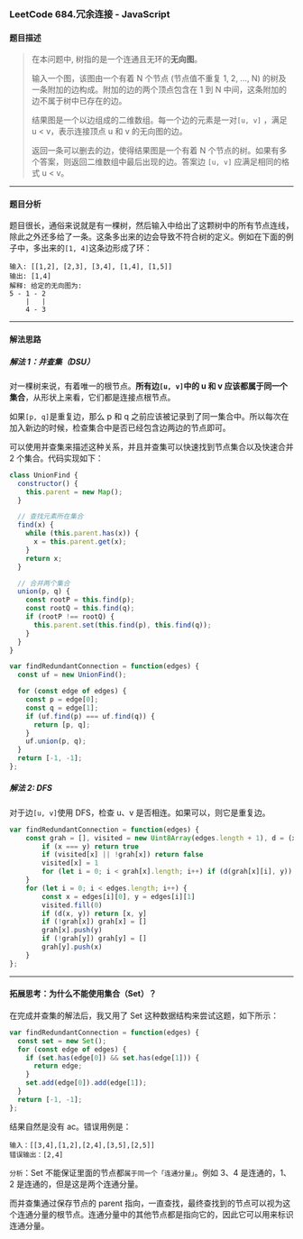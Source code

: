 ### LeetCode 684.冗余连接 - JavaScript

#### **题目描述**

> 在本问题中, 树指的是一个连通且无环的**无向图**。
>
> 输入一个图，该图由一个有着 N 个节点 (节点值不重复 1, 2, ..., N) 的树及一条附加的边构成。附加的边的两个顶点包含在 1 到 N 中间，这条附加的边不属于树中已存在的边。
>
> 结果图是一个以边组成的二维数组。每一个边的元素是一对`[u, v]` ，满足  u < v，表示连接顶点 u 和 v 的无向图的边。
>
> 返回一条可以删去的边，使得结果图是一个有着 N 个节点的树。如果有多个答案，则返回二维数组中最后出现的边。答案边  `[u, v]` 应满足相同的格式  u < v。

------

#### 题目分析

题目很长，通俗来说就是有一棵树，然后输入中给出了这颗树中的所有节点连线，除此之外还多给了一条。这条多出来的边会导致不符合树的定义。例如在下面的例子中，多出来的`[1, 4]`这条边形成了环：

```
输入: [[1,2], [2,3], [3,4], [1,4], [1,5]]
输出: [1,4]
解释: 给定的无向图为:
5 - 1 - 2
    |   |
    4 - 3
```

-------

#### 解法思路

##### 解法 1：并查集（DSU）

对一棵树来说，有着唯一的根节点。**所有边`[u, v]`中的 u 和 v 应该都属于同一个集合**，从形状上来看，它们都是连接点根节点。

如果`[p, q]`是重复边，那么 p 和 q 之前应该被记录到了同一集合中。所以每次在加入新边的时候，检查集合中是否已经包含边两边的节点即可。

可以使用并查集来描述这种关系，并且并查集可以快速找到节点集合以及快速合并 2 个集合。代码实现如下：

```js
class UnionFind {
  constructor() {
    this.parent = new Map();
  }

  // 查找元素所在集合
  find(x) {
    while (this.parent.has(x)) {
      x = this.parent.get(x);
    }
    return x;
  }

  // 合并两个集合
  union(p, q) {
    const rootP = this.find(p);
    const rootQ = this.find(q);
    if (rootP !== rootQ) {
      this.parent.set(this.find(p), this.find(q));
    }
  }
}

var findRedundantConnection = function(edges) {
  const uf = new UnionFind();

  for (const edge of edges) {
    const p = edge[0];
    const q = edge[1];
    if (uf.find(p) === uf.find(q)) {
      return [p, q];
    }
    uf.union(p, q);
  }
  return [-1, -1];
};
```

##### 解法 2: DFS

对于边`[u, v]`使用 DFS，检查 u、v 是否相连。如果可以，则它是重复边。

```js
var findRedundantConnection = function(edges) {
    const grah = [], visited = new Uint8Array(edges.length + 1), d = (x, y) => {
        if (x === y) return true
        if (visited[x] || !grah[x]) return false
        visited[x] = 1
        for (let i = 0; i < grah[x].length; i++) if (d(grah[x][i], y)) return true
    }
    for (let i = 0; i < edges.length; i++) {
        const x = edges[i][0], y = edges[i][1]
        visited.fill(0)
        if (d(x, y)) return [x, y]
        if (!grah[x]) grah[x] = []
        grah[x].push(y)
        if (!grah[y]) grah[y] = []
        grah[y].push(x)
    }
};
```



------

#### 拓展思考：为什么不能使用集合（Set）？

在完成并查集的解法后，我又用了 Set 这种数据结构来尝试这题，如下所示：

```js
var findRedundantConnection = function(edges) {
  const set = new Set();
  for (const edge of edges) {
    if (set.has(edge[0]) && set.has(edge[1])) {
      return edge;
    }
    set.add(edge[0]).add(edge[1]);
  }
  return [-1, -1];
};
```

结果自然是没有 ac。错误用例是：

```
输入：[[3,4],[1,2],[2,4],[3,5],[2,5]]
错误输出：[2,4]
```

`分析`：Set 不能保证里面的节点都`属于同一个「连通分量」`。例如 3、4 是连通的，1、2 是连通的，但是这是两个连通分量。

而并查集通过保存节点的 parent 指向，一直查找，最终查找到的节点可以视为这个连通分量的根节点。连通分量中的其他节点都是指向它的，因此它可以用来标识连通分量。